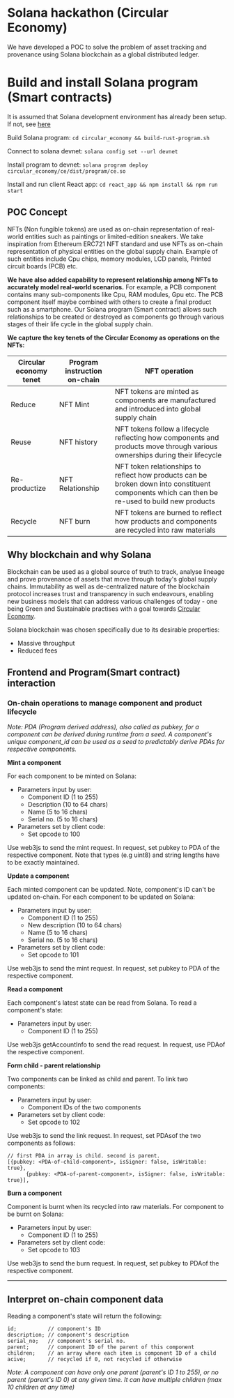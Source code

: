 # Solana hackathon (Circular Economy)
We have developed a POC to solve the problem of asset tracking and provenance using Solana blockchain as a global distributed ledger. 

# Build and install Solana program (Smart contracts)
It is assumed that Solana development environment has already been setup. If not, see [here](https://github.com/solana-labs/example-helloworld)

Build Solana program: `cd circular_economy && build-rust-program.sh`

Connect to solana devnet: `solana config set --url devnet`

Install program to devnet: `solana program deploy circular_economy/ce/dist/program/ce.so`

Install and run client React app: `cd react_app && npm install && npm run start`


## POC Concept
NFTs (Non fungible tokens) are used as on-chain representation of real-world entities such as paintings or limited-edition sneakers. We take inspiration from Ethereum ERC721 NFT standard and use NFTs as on-chain representation of physical entities on the global supply chain. Example of such entities include Cpu chips, memory modules, LCD panels, Printed circuit boards (PCB) etc.

**We have also added capability to represent relationship among NFTs to accurately model real-world scenarios.** For example, a PCB component contains many sub-components like Cpu, RAM modules, Gpu etc. The PCB component itself maybe combined with others to create a final product such as a smartphone. Our Solana program (Smart contract) allows such relationships to be created or destroyed as components go through various stages of their life cycle in the global supply chain.

**We capture the key tenets of the Circular Economy as operations on the NFTs:**

| Circular economy tenet | Program instruction on-chain | NFT operation |
| ---------------------  | ---------------------------- | ------------- |
| Reduce | NFT Mint | NFT tokens are minted as components are manufactured and introduced into global supply chain |
| Reuse | NFT history | NFT tokens follow a lifecycle reflecting how components and products move through various ownerships during their lifecycle |
| Re-productize | NFT Relationship | NFT token relationships to reflect how products can be broken down into constituent components which can then be re-used to build new products |
| Recycle | NFT burn | NFT tokens are burned to reflect how products and components are recycled into raw materials

## Why blockchain and why Solana
Blockchain can be used as a global source of truth to track, analyse lineage and prove provenance of assets that move through today's global supply chains. Immutability as well as de-centralized nature of the blockchain protocol increases trust and transparency in such endeavours, enabling new business models that can address various challenges of today - one being Green and Sustainable practises with a goal towards [Circular Economy](https://en.wikipedia.org/wiki/Circular_economy).  

Solana blockchain was chosen specifically due to its desirable properties:
- Massive throughput
- Reduced fees

## Frontend and Program(Smart contract) interaction


### On-chain operations to manage component and product lifecycle
*Note: PDA (Program derived address), also called as pubkey, for a component can be derived during runtime from a seed. A component's unique component_id can be used as a seed to predictably derive PDAs for respective components.*

**Mint a component**

For each component to be minted on Solana:
- Parameters input by user:
  - Component ID (1 to 255)
  - Description (10 to 64 chars)
  - Name (5 to 16 chars)
  - Serial no. (5 to 16 chars)
- Parameters set by client code: 
  - Set opcode to 100

Use web3js to send the mint request. In request, set pubkey to PDA of the respective component.
Note that types (e.g uint8) and string lengths have to be exactly maintained. 

**Update a component**

Each minted component can be updated. Note, component's ID can't be updated on-chain.
For each component to be updated on Solana:
- Parameters input by user:
  - Component ID (1 to 255)
  - New description (10 to 64 chars)
  - Name (5 to 16 chars)
  - Serial no. (5 to 16 chars)
- Parameters set by client code: 
  - Set opcode to 101

Use web3js to send the mint request. In request, set pubkey to PDA of the respective component.


**Read a component**

Each component's latest state can be read from Solana.
To read a component's state:
- Parameters input by user:
  - Component ID (1 to 255)

Use web3js getAccountInfo to send the read request. In request, use PDAof the respective component. 

**Form child - parent relationship**

Two components can be linked as child and parent.
To link two components:
- Parameters input by user:
  - Component IDs of the two components
- Parameters set by client code:
  - Set opcode to 102 

Use web3js to send the link request. In request, set PDAsof the two components as follows:
```
// first PDA in array is child. second is parent.
[{pubkey: <PDA-of-child-component>, isSigner: false, isWritable: true},
      {pubkey: <PDA-of-parent-component>, isSigner: false, isWritable: true}],
```      

**Burn a component**

Component is burnt when its recycled into raw materials.
For component to be burnt on Solana:
- Parameters input by user:
  - Component ID (1 to 255)
- Parameters set by client code: 
  - Set opcode to 103

Use web3js to send the burn request. In request, set pubkey to PDAof the respective component.

---

## Interpret on-chain component data
Reading a component's state will return the following:
```
id;          // component's ID
description; // component's description
serial_no;   // component's serial no.
parent;      // component ID of the parent of this component
children;    // an array where each item is component ID of a child
acive;       // recycled if 0, not recycled if otherwise
```

*Note: A component can have only one parent (parent's ID 1 to 255), or no parent (parent's ID 0) at any given time. It can have multiple children (max 10 children at any time)*





